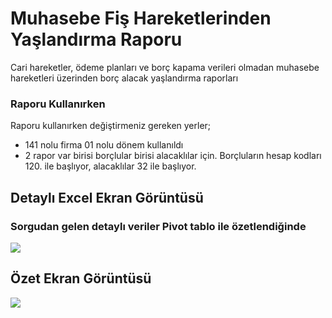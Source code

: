 # Muhasebe Fiş Hareketlerinden Yaşlandırma Raporu
Cari hareketler, ödeme planları ve borç kapama verileri olmadan muhasebe hareketleri üzerinden borç alacak yaşlandırma raporları

### Raporu Kullanırken
Raporu kullanırken değiştirmeniz gereken yerler;
- 141 nolu firma 01 nolu dönem kullanıldı
- 2 rapor var birisi borçlular birisi alacaklılar için. Borçluların hesap kodları 120. ile başlıyor, alacaklılar 32 ile başlıyor.



## Detaylı Excel Ekran Görüntüsü
### Sorgudan gelen detaylı veriler Pivot tablo ile özetlendiğinde
![](https://github.com/ugurozpinar/logosql/raw/master/Borc%20Yaslandirma/Screenshot_37.png)


## Özet Ekran Görüntüsü
![](https://github.com/ugurozpinar/logosql/raw/master/Borc%20Yaslandirma/Screenshot_38.png)
